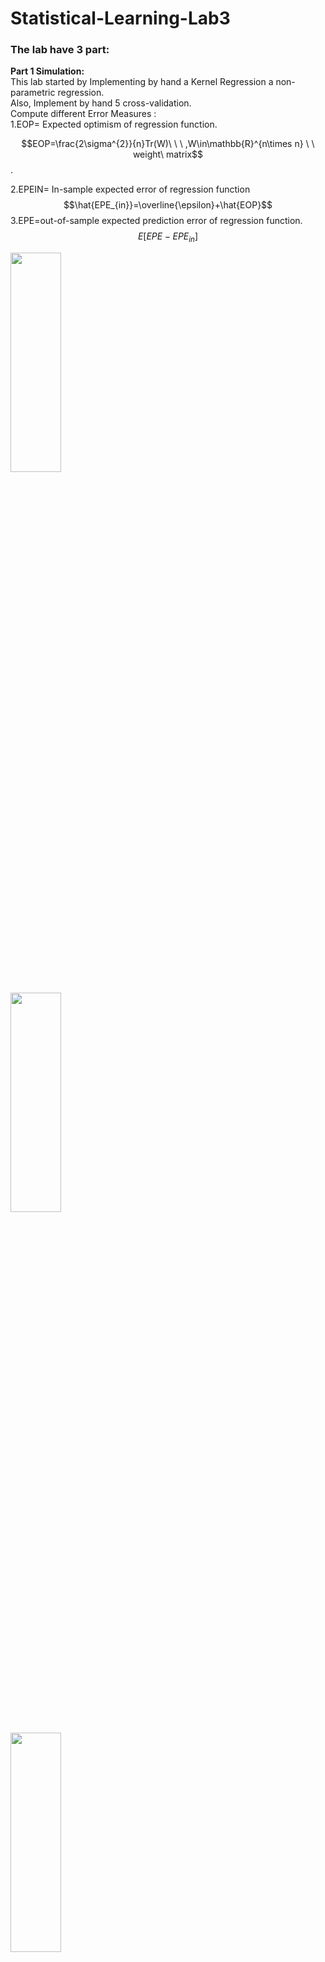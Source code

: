 # Statistical-Learning-Lab3
### **The lab have 3 part:**
**Part 1 Simulation:**</br>
This lab started by Implementing by hand a Kernel Regression a non-parametric regression. </br>
Also, Implement by hand 5 cross-validation.</br>
Compute different Error Measures : </br>
1.EOP= Expected optimism of regression function.</br>
        
$$EOP=\frac{2\sigma^{2}}{n}Tr(W)\ \ \ ,W\in\mathbb{R}^{n\times n} \ \ weight\ matrix$$.

2.EPEIN= In-sample expected error of regression function</br>
$$\hat{EPE_{in}}=\overline{\epsilon}+\hat{EOP}$$
3.EPE=out-of-sample expected prediction error of regression function.</br>
$$E[EPE-EPE_{in}]$$

<img src="https://github.com/Amityaron/Statistical-Learning-Lab3/blob/main/newplot%20(1).png" width="40%" height="30%"> <br />

<img src="https://github.com/Amityaron/Statistical-Learning-Lab3/blob/main/newplot%20(2).png" width="40%" height="30%"> <br />

<img src="https://github.com/Amityaron/Statistical-Learning-Lab3/blob/main/newplot%20(3).png" width="40%" height="30%"> <br />

<img src="https://github.com/Amityaron/Statistical-Learning-Lab3/blob/main/newplot%20(4).png" width="40%" height="30%"> <br />

<img src="https://github.com/Amityaron/Statistical-Learning-Lab3/blob/main/newplot%20(5).png" width="40%" height="30%"> <br />
**Part 2 estimates the rate of change in Covid-19**<br />
Extract estimate the rate of change in Covid-19 (Coronavirus) case data in Israel. </br>
The data can be found at https://github.com/idandrd/israel-covid19-data/blob/master/IsraelCOVID19.csv. </br>
by using the first derivative of the regression curve.</br>
<img src="https://github.com/Amityaron/Statistical-Learning-Lab3/blob/main/newplot(6).png" width="40%" height="30%"> <br />
**Part 3 fit prediction models for the response voxels**<br />
Finally fit prediction models for the response voxels (Y) in V1 in response to natural images (X). </br>

